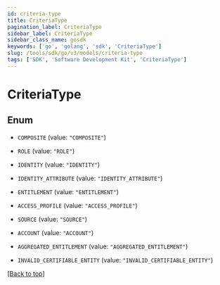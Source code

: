 ```yaml
---
id: criteria-type
title: CriteriaType
pagination_label: CriteriaType
sidebar_label: CriteriaType
sidebar_class_name: gosdk
keywords: ['go', 'golang', 'sdk', 'CriteriaType'] 
slug: /tools/sdk/go/v3/models/criteria-type
tags: ['SDK', 'Software Development Kit', 'CriteriaType']
---
```


# CriteriaType

## Enum


* `COMPOSITE` (value: `"COMPOSITE"`)

* `ROLE` (value: `"ROLE"`)

* `IDENTITY` (value: `"IDENTITY"`)

* `IDENTITY_ATTRIBUTE` (value: `"IDENTITY_ATTRIBUTE"`)

* `ENTITLEMENT` (value: `"ENTITLEMENT"`)

* `ACCESS_PROFILE` (value: `"ACCESS_PROFILE"`)

* `SOURCE` (value: `"SOURCE"`)

* `ACCOUNT` (value: `"ACCOUNT"`)

* `AGGREGATED_ENTITLEMENT` (value: `"AGGREGATED_ENTITLEMENT"`)

* `INVALID_CERTIFIABLE_ENTITY` (value: `"INVALID_CERTIFIABLE_ENTITY"`)


[[Back to top]](#) 


